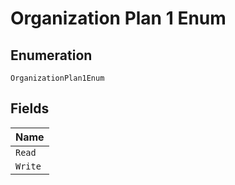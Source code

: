 
# Organization Plan 1 Enum

## Enumeration

`OrganizationPlan1Enum`

## Fields

| Name |
|  --- |
| `Read` |
| `Write` |

